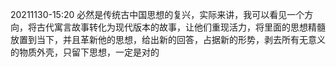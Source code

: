 20211130-15:20
必然是传统古中国思想的复兴，实际来讲，我可以看见一个方向，将古代寓言故事转化为现代版本的故事，让他们重现活力，将里面的思想精髓放置到当下，并且革新他的思想，给出新的回答，占据新的形势，剥去所有无意义的物质外壳，只留下思想，一定是对的
